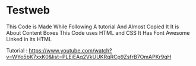 # Testweb

This Code is Made While Following A tutorial And Almost Copied It
It is About Content Boxes
This Code uses HTML and CSS
It Has Font Awesome Linked in its HTML

Tutorial : https://www.youtube.com/watch?v=WYo5bK7xxK0&list=PLEiEAq2VkUUKRqRCp9ZsfrB7OmAPKr9qH
